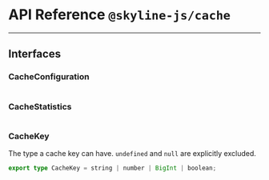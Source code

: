 # API Reference `@skyline-js/cache`

---

## Interfaces

### CacheConfiguration

```ts path="packages/cache/src/lib/interface/cache-configuration.interface.ts"

```

### CacheStatistics

```ts path="packages/cache/src/lib/interface/cache-statistics.interface.ts"

```

### CacheKey

The type a cache key can have. `undefined` and `null` are explicitly excluded.

```ts path="packages/cache/src/lib/interface/cache-key.type.ts"
export type CacheKey = string | number | BigInt | boolean;

```
